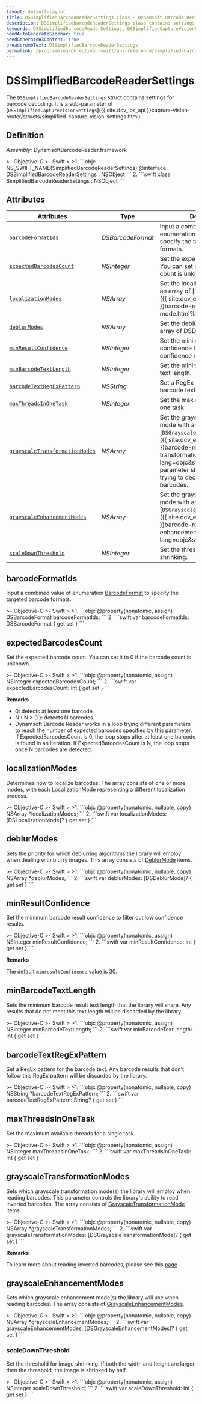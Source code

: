 ```yaml
---
layout: default-layout
title: DSSimplifiedBarcodeReaderSettings Class - Dynamsoft Barcode Reader iOS Edition
description: DSSimplifiedBarcodeReaderSettings class contains settings for barcode decoding. It is a sub-parameter of DSSimplifiedCaptureVisionSettings
keywords: DSSimplifiedBarcodeReaderSettings, DSSimplifiedCaptureVisionSettings, inverted barcode, Deblur, localization, expected barcodes count, barcode format, confidence, RegEx pattern
needAutoGenerateSidebar: true
needGenerateH3Content: true
breadcrumbText: DSSimplifiedBarcodeReaderSettings
permalink: /programming/objectivec-swift/api-reference/simplified-barcode-reader-settings.html
---
```


# DSSimplifiedBarcodeReaderSettings

The `DSSimplifiedBarcodeReaderSettings` struct contains settings for barcode decoding. It is a sub-parameter of [`DSSimplifiedCaptureVisionSettings`]({{ site.dcv_ios_api }}capture-vision-router/structs/simplified-capture-vision-settings.html).

## Definition

*Assembly:* DynamsoftBarcodeReader.framework

<div class="sample-code-prefix"></div>
>- Objective-C
>- Swift
>
>1. 
```objc
NS_SWIFT_NAME(SimplifiedBarcodeReaderSettings)
@interface DSSimplifiedBarcodeReaderSettings : NSObject
```
2. 
```swift
class SimplifiedBarcodeReaderSettings : NSObject
```

## Attributes

| Attributes    | Type | Description |
| ------------- | ---- | ----------- |
| [`barcodeFormatIds`](#barcodeformatids) | *DSBarcodeFormat* |Input a combined value of enumeration BarcodeFormat to specify the targeting barcode formats. |
| [`expectedBarcodesCount`](#expectedbarcodescount) | *NSInteger* | Set the expected barcode count. You can set it to 0 if the barcode count is unknown. |
| [`localizationModes`](#localizationmodes) | *NSArray* | Set the localization modes with an array of [`DSLocalizationMode`]({{ site.dcv_enumerations }}barcode-reader/localization-mode.html?lang=objc&swift). |
| [`deblurModes`](#deblurmodes) | *NSArray* | Set the deblur modes with an array of DSDeblurMode. |
| [`minResultConfidence`](#minresultconfidence) | *NSInteger* | Set the minimum barcode result confidence to filter out the low confidence results. |
| [`minBarcodeTextLength`](#minbarcodetextlength) | *NSInteger* | Set the minimum barcode result text length. |
| [`barcodeTextRegExPattern`](#barcodetextregexpattern) | *NSString* | Set a RegEx pattern for the barcode text. |
| [`maxThreadsInOneTask`](#maxthreadsinonetask) | *NSInteger* | Set the max available threads for one task. |
| [`grayscaleTransformationModes`](#grayscaletransformationmodes) | *NSArray* | Set the grayscale transformation mode with an array of [`DSGrayscaleTransformationMode`]({{ site.dcv_enumerations }}barcode-reader/grayscale-transformation-mode.html?lang=objc&swift). This parameter should be used when trying to decode inverted barcodes. |
| [`grayscaleEnhancementModes`](#grayscaleenhancementmodes) | *NSArray* | Set the grayscale enhancement mode with an array of [`DSGrayscaleEnhancementModes`]({{ site.dcv_enumerations }}barcode-reader/grayscale-enhancement-mode.html?lang=objc&swift). |
| [`scaleDownThreshold`](#scaledownthreshold) | *NSInteger* | Set the threshold for image shrinking. |

## barcodeFormatIds

Input a combined value of enumeration [BarcodeFormat]({{site.dcv_enumerations}}barcode-reader/barcode-format.html?lang=objc,swift) to specify the targeted barcode formats.

<div class="sample-code-prefix"></div>
>- Objective-C
>- Swift
>
>1. 
```objc
@property(nonatomic, assign) DSBarcodeFormat barcodeFormatIds;
```
2. 
```swift
var barcodeFormatIds: DSBarcodeFormat { get set }
```

## expectedBarcodesCount

Set the expected barcode count. You can set it to 0 if the barcode count is unknown.

<div class="sample-code-prefix"></div>
>- Objective-C
>- Swift
>
>1. 
```objc
@property(nonatomic, assign) NSInteger expectedBarcodesCount;
```
2. 
```swift
var expectedBarcodesCount: Int { get set }
```

**Remarks**
* 0: detects at least one barcode.
* N ( N > 0 ): detects N barcodes.
* Dynamsoft Barcode Reader works in a loop trying different parameters to reach the number of expected barcodes specified by this parameter. If ExpectedBarcodesCount is 0, the loop stops after at least one barcode is found in an iteration. If ExpectedBarcodesCount is N, the loop stops once N barcodes are detected.

## localizationModes

Determines how to localize barcodes. The array consists of one or more modes, with each [LocalizationMode]({{site.dcv_enumerations}}barcode-reader/localization-mode.html?lang=objc,swift) representing a different localization process.

<div class="sample-code-prefix"></div>
>- Objective-C
>- Swift
>
>1. 
```objc
@property(nonatomic, nullable, copy) NSArray *localizationModes;
```
2. 
```swift
var localizationModes: [DSLocalizationMode]? { get set }
```

## deblurModes

Sets the priority for which deblurring algorithms the library will employ when dealing with blurry images. This array consists of [DeblurMode]({{site.dcv_enumerations}}barcode-reader/deblur-mode.html?lang=objc,swift) items.

<div class="sample-code-prefix"></div>
>- Objective-C
>- Swift
>
>1. 
```objc
@property(nonatomic, nullable, copy) NSArray *deblurModes;
```
2. 
```swift
var deblurModes: [DSDeblurMode]? { get set }
```

## minResultConfidence

Set the minimum barcode result confidence to filter out low confidence results.

<div class="sample-code-prefix"></div>
>- Objective-C
>- Swift
>
>1. 
```objc
@property(nonatomic, assign) NSInteger minResultConfidence;
```
2. 
```swift
var minResultConfidence: Int { get set }
```

**Remarks**

The default `minresultConfidence` value is 30.

## minBarcodeTextLength

Sets the minimum barcode result text length that the library will share. Any results that do not meet this text length will be discarded by the library.

<div class="sample-code-prefix"></div>
>- Objective-C
>- Swift
>
>1. 
```objc
@property(nonatomic, assign) NSInteger minBarcodeTextLength;
```
2. 
```swift
var minBarcodeTextLength: Int { get set }
```

## barcodeTextRegExPattern

Set a RegEx pattern for the barcode text. Any barcode results that don't follow this RegEx pattern will be discarded by the library.

<div class="sample-code-prefix"></div>
>- Objective-C
>- Swift
>
>1. 
```objc
@property(nonatomic, nullable, copy) NSString *barcodeTextRegExPattern;
```
2. 
```swift
var barcodeTextRegExPattern: String? { get set }
```

## maxThreadsInOneTask

Set the maximum available threads for a single task.

<div class="sample-code-prefix"></div>
>- Objective-C
>- Swift
>
>1. 
```objc
@property(nonatomic, assign) NSInteger maxThreadsInOneTask;
```
2. 
```swift
var maxThreadsInOneTask: Int { get set }
```

## grayscaleTransformationModes

Sets which grayscale transformation mode(s) the library will employ when reading barcodes. This parameter controls the library's ability to read inverted barcodes. The array consists of [GrayscaleTransformationMode]({{site.dcv_enumerations}}core/grayscale-transformation-mode.html?lang=objc,swift) items.

<div class="sample-code-prefix"></div>
>- Objective-C
>- Swift
>
>1. 
```objc
@property(nonatomic, nullable, copy) NSArray *grayscaleTransformationModes;
```
2. 
```swift
var grayscaleTransformationModes: [DSGrayscaleTransformationMode]? { get set }
```

**Remarks**

To learn more about reading inverted barcodes, please see this [page]({{site.features}}read-inverted-barcodes.html?lang=objc,swift)

## grayscaleEnhancementModes

Sets which grayscale enhancement mode(s) the library will use when reading barcodes. The array consists of [GrayscaleEnhancementModes]({{site.dcv_enumerations}}core/grayscale-enhancement-mode.html?lang=objc,swift).

<div class="sample-code-prefix"></div>
>- Objective-C
>- Swift
>
>1. 
```objc
@property(nonatomic, nullable, copy) NSArray *grayscaleEnhancementModes;
```
2. 
```swift
var grayscaleEnhancementModes: [DSGrayscaleEnhancementModes]? { get set }
```

### scaleDownThreshold

Set the threshold for image shrinking. If both the width and height are larger then the threshold, the image is shrinked by half.

<div class="sample-code-prefix"></div>
>- Objective-C
>- Swift
>
>1. 
```objc
@property(nonatomic, assign) NSInteger scaleDownThreshold;
```
2. 
```swift
var scaleDownThreshold: Int { get set }
```
